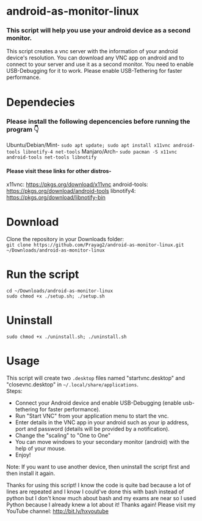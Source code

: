 # android-as-monitor-linux  
### This script will help you use your android device as a second monitor.  
This script creates a vnc server with the information of your android device's resolution. You can download any VNC app on android and to connect to your server and use it as a second monitor. You need to enable USB-Debugging for it to work. Please enable USB-Tethering for faster performance.  
  
# Dependecies  
### Please install the following depencencies before running the program 👇  
Ubuntu/Debian/Mint- `sudo apt update; sudo apt install x11vnc android-tools libnotify-4 net-tools`
Manjaro/Arch- `sudo pacman -S x11vnc android-tools net-tools libnotify`

#### Please visit these links for other distros-  
x11vnc: https://pkgs.org/download/x11vnc
android-tools: https://pkgs.org/download/android-tools
libnotify4: https://pkgs.org/download/libnotify-bin

# Download
Clone the repository in your Downloads folder:  
`git clone https://github.com/Prayag2/android-as-monitor-linux.git ~/Downloads/android-as-monitor-linux`  
  
# Run the script  
`cd ~/Downloads/android-as-monitor-linux`    
`sudo chmod +x ./setup.sh; ./setup.sh`    

# Uninstall
`sudo chmod +x ./uninstall.sh; ./uninstall.sh`

# Usage
This script will create two `.desktop` files named "startvnc.desktop" and "closevnc.desktop" in `~/.local/share/applications`.  
Steps:
- Connect your Android device and enable USB-Debugging (enable usb-tethering for faster performance).
- Run "Start VNC" from your application menu to start the vnc.
- Enter details in the VNC app in your android such as your ip address, port and password (details will be provided by a notification).
- Change the "scaling" to "One to One"
- You can move windows to your secondary monitor (android) with the help of your mouse.
- Enjoy!

Note: If you want to use another device, then uninstall the script first and then install it again.

Thanks for using this script! I know the code is quite bad because a lot of lines are repeated and I know I could've done this with bash instead of python but I don't know much about bash and my exams are near so I used Python because I already knew a lot about it! Thanks again!
Please visit my YouTube channel: http://bit.ly/hxyoutube
